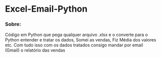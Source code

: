 # Excel-Email-Python
### Sobre:<br>
Código em Python que pega qualquer arquivo .xlsx e o converte para o Python entender e tratar os dados, Somei as vendas, Fiz Média dos valores etc. Com tudo isso com os dados tratados consigo mandar por email (Gmail) o relatório das vendas

